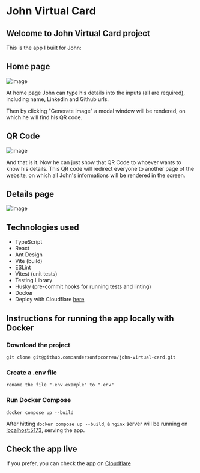 # John Virtual Card

## Welcome to John Virtual Card project

This is the app I built for John:

## Home page

![image](https://user-images.githubusercontent.com/92505216/226087893-446e0ba8-d880-476d-8d4c-24a42b360cf4.png)

At home page John can type his details into the inputs (all are required), including name, Linkedin and Github urls.

Then by clicking "Generate Image" a modal window will be rendered, on which he will find his QR code.

## QR Code

![image](https://user-images.githubusercontent.com/92505216/226087680-afd0a72f-e725-468a-9a39-1feaa58a1c77.png)

And that is it. Now he can just show that QR Code to whoever wants to know his details. This QR code will redirect everyone to another page of the website, on which all John's informations will be rendered in the screen.

## Details page

![image](https://user-images.githubusercontent.com/92505216/226087854-3d6bb76c-e2ba-4699-a4fd-ce9ebd1883d1.png)

## Technologies used

- TypeScript
- React
- Ant Design
- Vite (build)
- ESLint
- Vitest (unit tests)
- Testing Library
- Husky (pre-commit hooks for running tests and linting)
- Docker
- Deploy with Cloudflare [here](https://john-virtual-card.pages.dev)

## Instructions for running the app locally with Docker

### Download the project

```
git clone git@github.com:andersonfpcorrea/john-virtual-card.git
```

### Create a .env file

```
rename the file ".env.example" to ".env"
```

### Run Docker Compose

```
docker compose up --build
```

After hitting `docker compose up --build`, a `nginx` server will be running on [localhost:5173](http://localhost:5173), serving the app.

## Check the app live

If you prefer, you can check the app on [Cloudflare](https://john-virtual-card.pages.dev)
